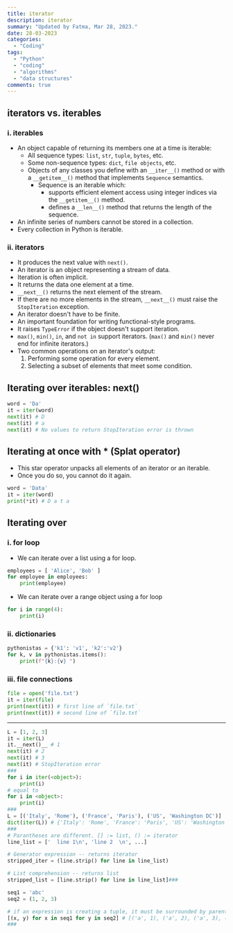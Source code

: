 ```yaml
---
title: iterator
description: iterator
summary: "Updated by Fatma, Mar 28, 2023."
date: 28-03-2023
categories:
  - "Coding"
tags:
  - "Python"
  - "coding"
  - "algorithms"
  - "data structures"
comments: true
---
```

## iterators vs. iterables

### i. iterables

- An object capable of returning its members one at a time is iterable:
  - All sequence types: `list`, `str`, `tuple`, `bytes`, etc.
  - Some non-sequence types: `dict`, `file objects`, etc.
  - Objects of any classes you define with an `__iter__()` method or with a `__getitem__()` method that implements `Sequence` semantics.
    - Sequence is an iterable which:
      - supports efficient element access using integer indices via the `__getitem__()` method.
      - defines a `__len__()` method that returns the length of the sequence.
- An infinite series of numbers cannot be stored in a collection.
- Every collection in Python is iterable.

### ii. iterators

- It produces the next value with `next()`.
- An iterator is an object representing a stream of data.
- Iteration is often implicit.
- It returns the data one element at a time.
- `__next__()` returns the next element of the stream.
- If there are no more elements in the stream, `__next__()` must raise the `StopIteration` exception.
- An iterator doesn't have to be finite.
- An important foundation for writing functional-style programs.
- It raises `TypeError` if the object doesn't support iteration.
- `max()`, `min()`, `in`, and `not in` support iterators. (`max()` and `min()` never end for infinite iterators.)
- Two common operations on an iterator's output:
    1. Performing some operation for every element.
    2. Selecting a subset of elements that meet some condition.

## Iterating over iterables: next()

```python
word = 'Da'
it = iter(word)
next(it) # D
next(it) # a
next(it) # No values to return StopIteration error is thrown
```

## Iterating at once with * (Splat operator)

- This star operator unpacks all elements of an iterator or an iterable.
- Once you do so, you cannot do it again.

```python
word = 'Data'
it = iter(word)
print(*it) # D a t a
```

## Iterating over

### i. for loop

- We can iterate over a list using a for loop.

```python
employees = [ 'Alice', 'Bob' ]
for employee in employees:
    print(employee)
```

- We can iterate over a range object using a for loop

```python
for i in range(4):
    print(i)
```

### ii. dictionaries

```python
pythonistas = {'k1': 'v1', 'k2':'v2'}
for k, v in pythonistas.items():
    print(f"{k}:{v} ")
```

### iii. file connections

```python
file = open('file.txt')
it = iter(file)
print(next(it)) # first line of `file.txt`
print(next(it)) # second line of `file.txt`
```

---

```python
L = [1, 2, 3]
it = iter(L)
it.__next()__ # 1
next(it) # 2
next(it) # 3
next(it) # StopIteration error
###
for i in iter(<object>):
    print(i)
# equal to
for i in <object>:
    print(i)
###
L = [('Italy', 'Rome'), ('France', 'Paris'), ('US', 'Washington DC')]
dict(iter(L)) # {'Italy': 'Rome', 'France': 'Paris', 'US': 'Washington DC'}
###
# Parantheses are different. [] := list, () := iterator
line_list = ['  line 1\n', 'line 2  \n', ...]

# Generator expression -- returns iterator
stripped_iter = (line.strip() for line in line_list)

# List comprehension -- returns list
stripped_list = [line.strip() for line in line_list]###

seq1 = 'abc'
seq2 = (1, 2, 3)

# if an expression is creating a tuple, it must be surrounded by parentheses.
[(x, y) for x in seq1 for y in seq2] # [('a', 1), ('a', 2), ('a', 3), ('b', 1), ('b', 2), ('b', 3), ('c', 1), ('c', 2), ('c', 3)]
###
```
